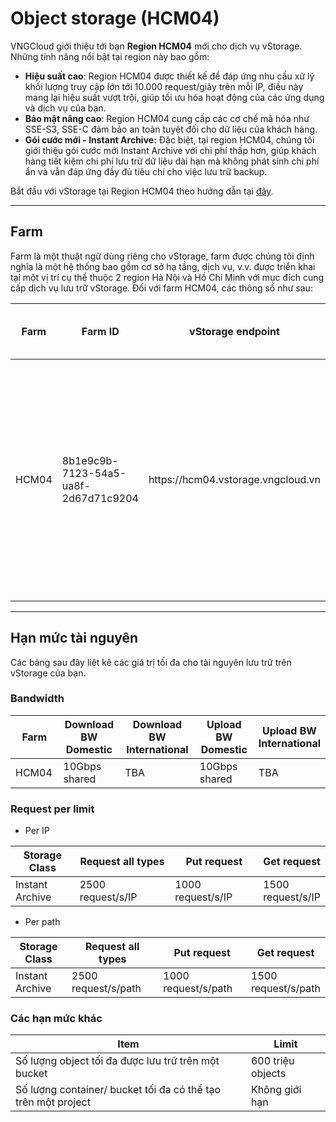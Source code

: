 # Object storage (HCM04)

VNGCloud giới thiệu tới bạn **Region HCM04** mới cho dịch vụ vStorage. Những tính năng nổi bật tại region này bao gồm:

* **Hiệu suất cao**: Region HCM04 được thiết kế để đáp ứng nhu cầu xử lý khối lượng truy cập lớn tới 10.000 request/giây trên mỗi IP, điều này mang lại hiệu suất vượt trội, giúp tối ưu hóa hoạt động của các ứng dụng và dịch vụ của bạn.
* **Bảo mật nâng cao**: Region HCM04 cung cấp các cơ chế mã hóa như SSE-S3, SSE-C đảm bảo an toàn tuyệt đối cho dữ liệu của khách hàng.
* **Gói cước mới - Instant Archive:** Đặc biệt, tại region HCM04, chúng tôi giới thiệu gói cước mới Instant Archive với chi phí thấp hơn, giúp khách hàng tiết kiệm chi phí lưu trữ dữ liệu dài hạn mà không phát sinh chi phí ẩn và vẫn đáp ứng đầy đủ tiêu chí cho việc lưu trữ backup.

Bắt đầu với vStorage tại Region HCM04 theo hướng dẫn tại [đây](https://docs.vngcloud.vn/vng-cloud-document/v/vn/vstorage/object-storage/object-storage-hcm04/bat-dau-voi-object-storage).

***

## **Farm**

Farm là một thuật ngữ dùng riêng cho vStorage, farm được chúng tôi định nghĩa là một hệ thống bao gồm cơ sở hạ tầng, dịch vụ, v.v. được triển khai tại một vị trí cụ thể thuộc 2 region Hà Nội và Hồ Chí Minh với mục đích cung cấp dịch vụ lưu trữ vStorage. Đối với farm HCM04, các thông số như sau:

<table data-full-width="true"><thead><tr><th width="107.80000000000001">Farm</th><th width="211">Farm ID</th><th width="319">vStorage endpoint</th><th>Mục đích sử dụng</th></tr></thead><tbody><tr><td>HCM04</td><td>8b1e9c9b-7123-54a5-ua8f-2d67d71c9204</td><td>https://hcm04.vstorage.vngcloud.vn</td><td>Farm phục vụ đa mục đích với hiệu suất cao và được dùng chung cho dữ liệu lưu trữ tại Region Hồ Chí Minh.</td></tr></tbody></table>

***

## Hạn mức tài nguyên

Các bảng sau đây liệt kê các giá trị tối đa cho tài nguyên lưu trữ trên vStorage của bạn.

### Bandwidth

<table data-full-width="true"><thead><tr><th width="113">Farm</th><th width="210">Download BW Domestic</th><th width="238">Download BW International</th><th width="198">Upload BW Domestic</th><th>Upload BW International</th></tr></thead><tbody><tr><td>HCM04</td><td>10Gbps shared</td><td>TBA</td><td>10Gbps shared</td><td>TBA</td></tr></tbody></table>

### Request per limit

* Per IP

<table data-full-width="true"><thead><tr><th width="167">Storage Class</th><th width="278">Request all types</th><th width="229">Put request</th><th>Get request</th></tr></thead><tbody><tr><td>Instant Archive</td><td>2500 request/s/IP</td><td>1000 request/s/IP</td><td>1500 request/s/IP</td></tr></tbody></table>

* Per path

<table data-full-width="true"><thead><tr><th width="171">Storage Class</th><th width="277">Request all types</th><th width="229">Put request</th><th>Get request</th></tr></thead><tbody><tr><td>Instant Archive</td><td>2500 request/s/path</td><td>1000 request/s/path</td><td>1500 request/s/path</td></tr></tbody></table>

### Các hạn mức khác

<table data-full-width="true"><thead><tr><th>Item</th><th>Limit</th></tr></thead><tbody><tr><td>Số lượng object tối đa được lưu trữ trên một bucket</td><td>600 triệu objects</td></tr><tr><td>Số lượng container/ bucket tối đa có thể tạo trên một project</td><td>Không giới hạn</td></tr></tbody></table>
